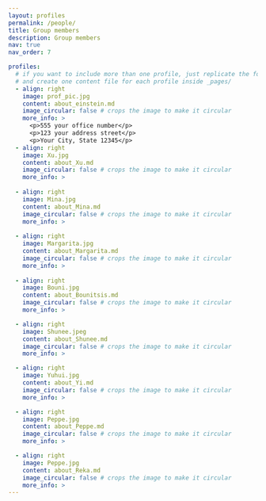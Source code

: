 ```yaml
---
layout: profiles
permalink: /people/
title: Group members
description: Group members
nav: true
nav_order: 7

profiles:
  # if you want to include more than one profile, just replicate the following block
  # and create one content file for each profile inside _pages/
  - align: right
    image: prof_pic.jpg
    content: about_einstein.md
    image_circular: false # crops the image to make it circular
    more_info: >
      <p>555 your office number</p>
      <p>123 your address street</p>
      <p>Your City, State 12345</p>
  - align: right
    image: Xu.jpg
    content: about_Xu.md
    image_circular: false # crops the image to make it circular
    more_info: >
         
  - align: right
    image: Mina.jpg
    content: about_Mina.md
    image_circular: false # crops the image to make it circular
    more_info: >
      
  - align: right
    image: Margarita.jpg
    content: about_Margarita.md
    image_circular: false # crops the image to make it circular
    more_info: >
      
  - align: right
    image: Bouni.jpg
    content: about_Bounitsis.md
    image_circular: false # crops the image to make it circular
    more_info: >

  - align: right
    image: Shunee.jpeg
    content: about_Shunee.md
    image_circular: false # crops the image to make it circular
    more_info: > 

  - align: right
    image: Yuhui.jpg
    content: about_Yi.md
    image_circular: false # crops the image to make it circular
    more_info: > 

  - align: right
    image: Peppe.jpg
    content: about_Peppe.md
    image_circular: false # crops the image to make it circular
    more_info: > 

  - align: right
    image: Peppe.jpg
    content: about_Reka.md
    image_circular: false # crops the image to make it circular
    more_info: >
---
```

